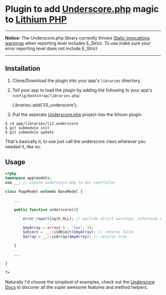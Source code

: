 # Plugin to add [Underscore.php](http://brianhaveri.github.com/Underscore.php/) magic to [Lithium PHP](http://lithify.me)

***
__Notice__: The Underscore.php library currently throws [Static invocations warnings](https://github.com/brianhaveri/Underscore.php/issues/4) when reporting level includes E_Strict. To use make sure your error reporting level does not include E_Strict
***

## Installation
1. Clone/Download the plugin into your app's ``libraries`` directory.
2. Tell your app to load the plugin by adding the following to your app's ``config/bootstrap/libraries.php``:

	Libraries::add('li3_underscore');

3. Pull the seperate [Underscore.php](http://brianhaveri.github.com/Underscore.php) project into the lithium plugin

~~~ shell
$ cd app/libraries/li3_underscore
$ git submodule init
$ git submodule update
~~~

That's basically it, to use just call the underscore class wherever you needed it, like so:

## Usage

~~~ php
<?php
namespace app\models;
use __; // expose underscore.php to our controller

class PageModel extends BaseModel {
	
	...

	public function underscore(){

		error_reporting(E_ALL); // exclude strict warnings, otherwise underscore reports static invocation warnings.

		$myArray = array('1', 'two', 3);
		$object = __::isObject($myArray); // returns false
		$array = __::isArray($myArray); // returns true

	}

	...

}

?>
~~~

Naturally I'd choose the simpliest of examples, check out the [Underscore Docs](http://brianhaveri.github.com/Underscore.php/) to discover all the super awesome features and method helpers.